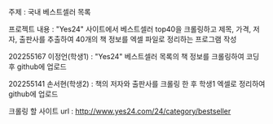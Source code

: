 주제 : 국내 베스트셀러 목록



프로젝트 내용 : "Yes24" 사이트에서 베스트셀러 top40을 크롤링하고 제목, 가격, 저자, 출판사를 추출하여 40개의 책 정보를 엑셀 파일로 정리하는 프로그램 작성



202255167 이정언(학생1) : "Yes24" 베스트셀러 목록의 책 정보를 크롤링하여 코딩 후 github에 업로드

202255141 손서현(학생2) : 책의 저자와 출판사를 크롤링 한 후 학생1 엑셀로 정리하여 github에 업로드



크롤링 할 사이트 url : http://www.yes24.com/24/category/bestseller
